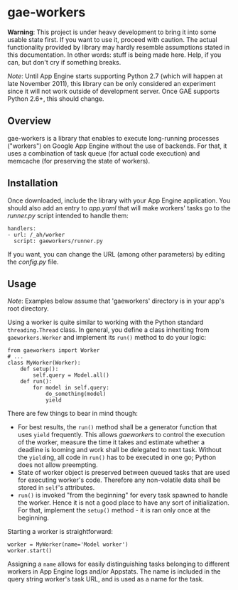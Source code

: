 gae-workers
=

__Warning__: This project is under heavy development to bring it into some usable state first.
If you want to use it, proceed with caution. The actual functionality provided by library may
hardly resemble assumptions stated in this documentation.
In other words: stuff is being made here. Help, if you can, but don't cry if something breaks.

*Note*: Until App Engine starts supporting Python 2.7 (which will happen at late November 2011),
this library can be only considered an experiment since it will not work outside of development server.
Once GAE supports Python 2.6+, this should change.


Overview
-
gae-workers is a library that enables to execute long-running processes ("workers") on Google App Engine
without the use of backends. For that, it uses a combination of task queue (for actual code execution)
and memcache (for preserving the state of workers).


Installation
-
Once downloaded, include the library with your App Engine application. You should also add an entry
to *app.yaml* that will make workers' tasks go to the *runner.py* script intended to handle them:

    handlers:
    - url: /_ah/worker
      script: gaeworkers/runner.py

If you want, you can change the URL (among other parameters) by editing the *config.py* file. 


Usage
-
*Note*: Examples below assume that 'gaeworkers' directory is in your app's root directory.

Using a worker is quite similar to working with the Python standard <code>threading.Thread</code> class.
In general, you define a class inheriting from <code>gaeworkers.Worker</code> and implement
its <code>run()</code> method to do your logic:

    from gaeworkers import Worker
    # ...
    class MyWorker(Worker):
        def setup():
            self.query = Model.all()
        def run():
            for model in self.query:
                do_something(model)
                yield

There are few things to bear in mind though:

  * For best results, the <code>run()</code> method shall be a generator function that uses <code>yield</code>
    frequently. This allows *gaeworkers* to control the execution of the worker, measure the time it takes
    and estimate whether a deadline is looming and work shall be delegated to next task.
    Without the <code>yield</code>ing, all code in <code>run()</code> has to be executed in one go; Python
    does not allow preempting.
  * State of worker object is preserved between queued tasks that are used for executing worker's code. Therefore any
    non-volatile data shall be stored in <code>self</code>'s attributes.
  * <code>run()</code> is invoked "from the beginning" for every task spawned to handle the worker. Hence it is
    not a good place to have any sort of initialization. For that, implement the <code>setup()</code> method - it is
    ran only once at the beginning.

Starting a worker is straightforward:

    worker = MyWorker(name='Model worker')
    worker.start()

Assigning a <code>name</code> allows for easily distinguishing tasks belonging to different workers in App Engine
logs and/or Appstats. The name is included in the query string worker's task URL, and is used as a name for the task.
